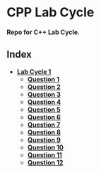 CPP Lab Cycle
==========

**Repo for C++ Lab Cycle.**

## Index

* [**Lab Cycle 1**](/Lab%20Cycle%201/)
  * [**Question 1**](/Question%201/)
  * [**Question 2**](/Question%202/)
  * [**Question 3**](/Question%203/)
  * [**Question 4**](/Question%204/)
  * [**Question 5**](/Question%205/)
  * [**Question 6**](/Question%206/)
  * [**Question 7**](/Question%207/)
  * [**Question 8**](/Question%208/)
  * [**Question 9**](/Question%209/)
  * [**Question 10**](/Question%2010/)
  * [**Question 11**](/Question%2011/)
  * [**Question 12**](/Question%2012/)